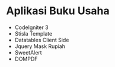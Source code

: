 # Aplikasi Buku Usaha

- CodeIgniter 3
- Stisla Template
- Datatables Client Side
- Jquery Mask Rupiah
- SweetAlert
- DOMPDF
